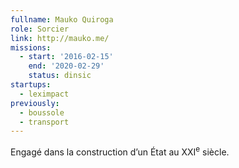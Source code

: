```yaml
---
fullname: Mauko Quiroga
role: Sorcier
link: http://mauko.me/
missions:
  - start: '2016-02-15'
    end: '2020-02-29'
    status: dinsic
startups:
  - leximpact
previously:
  - boussole
  - transport
---
```


Engagé dans la construction d’un État au XXI<sup>e</sup> siècle.
